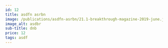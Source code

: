 ```yaml
---
id: 12
title: asdfn asrbn
image: /publications/asdfn-asrbn/21.1-breakthrough-magazine-2019-june.jpg
image_alt: asdbr
sub-title: dnb
price: 12
tags: asdf
---
```

